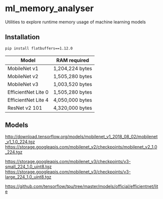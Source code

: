 # ml_memory_analyser
Utilities to explore runtime memory usage of machine learning models

## Installation

```bash
pip install flatbuffers==1.12.0
```

| Model        | RAM required    |
| ------------ | --------------- |
| MobileNet v1 | 1,204,224 bytes |
| MobileNet v2 | 1,505,280 bytes |
| MobileNet v3 | 1,003,520 bytes |
| EfficientNet Lite 0 | 1,505,280 bytes |
| EfficientNet Lite 4 | 4,050,000 bytes |
| ResNet v2 101 | 4,320,000 bytes |



## Models

http://download.tensorflow.org/models/mobilenet_v1_2018_08_02/mobilenet_v1_1.0_224.tgz
https://storage.googleapis.com/mobilenet_v2/checkpoints/mobilenet_v2_1.0_224.tgz

https://storage.googleapis.com/mobilenet_v3/checkpoints/v3-small_224_1.0_uint8.tgz
https://storage.googleapis.com/mobilenet_v3/checkpoints/v3-large_224_1.0_uint8.tgz

https://github.com/tensorflow/tpu/tree/master/models/official/efficientnet/lite